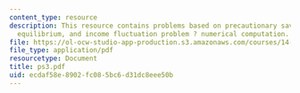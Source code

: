 ```yaml
---
content_type: resource
description: This resource contains problems based on precautionary savings in general
  equilibrium, and income fluctuation problem ? numerical computation.
file: https://ol-ocw-studio-app-production.s3.amazonaws.com/courses/14-453-macroeconomic-theory-iii-fall-2006/ecdaf58e8902fc085bc6d31dc8eee50b_ps3.pdf
file_type: application/pdf
resourcetype: Document
title: ps3.pdf
uid: ecdaf58e-8902-fc08-5bc6-d31dc8eee50b
---
```

